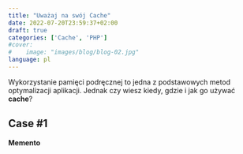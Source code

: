 ```yaml
---
title: "Uważaj na swój Cache"
date: 2022-07-20T23:59:37+02:00
draft: true
categories: ['Cache', 'PHP']
#cover:
#    image: "images/blog/blog-02.jpg"
language: pl
---
```

Wykorzystanie pamięci podręcznej to jedna z podstawowych metod optymalizacji aplikacji. Jednak czy wiesz kiedy, gdzie i jak go używać **cache**?

## Case #1
**Memento**
